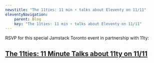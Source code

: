 ```yaml
---
newstitle: "The 11ties: 11 min ⚡️ talks about Eleventy on 11/11"
eleventyNavigation:
	parent: Blog
	key: "The 11ties: 11 min ⚡️ talks about Eleventy on 11/11"
---
```

RSVP for this special Jamstack Toronto event in partnership with 11ty:

## [The 11ties: 11 Minute Talks about 11ty on 11/11](https://www.meetup.com/JAMstack-Toronto/events/281278073/)